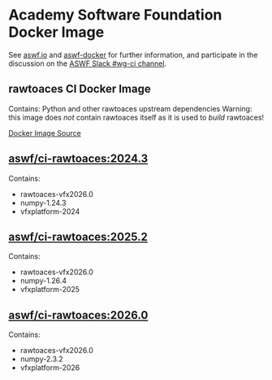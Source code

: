 <!--
Copyright (c) Contributors to the aswf-docker Project. All rights reserved.
SPDX-License-Identifier: Apache-2.0

Warning: this file is automatically generated from a template!
-->

# Academy Software Foundation Docker Image

See [aswf.io](https://aswf.io) and [aswf-docker](https://github.com/AcademySoftwareFoundation/aswf-docker)
for further information, and participate in the discussion on the
[ASWF Slack #wg-ci channel](https://academysoftwarefdn.slack.com/archives/C0169RX7MMK).

## rawtoaces CI Docker Image

Contains: Python and other rawtoaces upstream dependencies
Warning: this image does *not* contain rawtoaces itself as it is used to *build* rawtoaces!

[Docker Image Source](https://github.com/AcademySoftwareFoundation/aswf-docker/blob/main/ci-rawtoaces/Dockerfile)

## [aswf/ci-rawtoaces:2024.3](https://hub.docker.com/r/aswf/ci-rawtoaces/tags?page=1&name=2024.3)

Contains:
* rawtoaces-vfx2026.0
* numpy-1.24.3
* vfxplatform-2024

## [aswf/ci-rawtoaces:2025.2](https://hub.docker.com/r/aswf/ci-rawtoaces/tags?page=1&name=2025.2)

Contains:
* rawtoaces-vfx2026.0
* numpy-1.26.4
* vfxplatform-2025

## [aswf/ci-rawtoaces:2026.0](https://hub.docker.com/r/aswf/ci-rawtoaces/tags?page=1&name=2026.0)

Contains:
* rawtoaces-vfx2026.0
* numpy-2.3.2
* vfxplatform-2026

